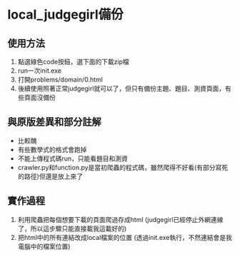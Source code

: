 # local_judgegirl備份

## 使用方法

1. 點選綠色code按鈕，選下面的下載zip檔
2. run一次init.exe
3. 打開problems/domain/0.html
4. 後續使用照著正常judgegirl就可以了，但只有備份主題、題目、測資頁面，有些頁面沒備份

## 與原版差異和部分註解

- 比較醜
- 有些數學式的格式會跑掉
- 不能上傳程式碼run，只能看題目和測資
- crawler.py和function.py是當初爬蟲的程式碼，雖然爬得不好看(有部分寫死的路徑)但還是放上來了

## 實作過程

1. 利用爬蟲把每個想要下載的頁面爬過存成html
   (judgegirl已經停止外網連線了，所以這步驟只能直接載我這載好的)
2. 把html中的所有連結改成local檔案的位置
   (透過init.exe執行，不然連結會是我電腦中的檔案位置)
